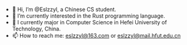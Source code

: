 - 👋 Hi, I’m @Eslzzyl, a Chinese CS student.
- 👀 I’m currently interested in the Rust programming language.
- 🌱 I currently major in Computer Science in Hefei University of Technology, China.
- 📫 How to reach me: eslzzyl@163.com or eslzzyl@mail.hfut.edu.cn

<!---
Eslzzyl/Eslzzyl is a ✨ special ✨ repository because its `README.md` (this file) appears on your GitHub profile.
You can click the Preview link to take a look at your changes.
--->

